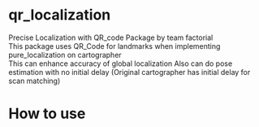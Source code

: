 # qr_localization
Precise Localization with QR_code Package by team factorial	<br/>
This package uses QR_Code for landmarks when implementing pure_localization on cartographer <br/>
This can enhance accuracy of global localization
Also can do pose estimation with no initial delay (Original cartographer has initial delay for scan matching)

# How to use
